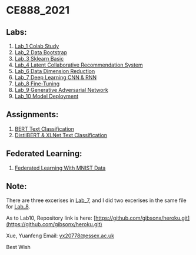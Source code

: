CE888_2021
=======

Labs:
-----------
  1. [Lab_1 Colab Study](https://github.com/gibsonx/CE888/blob/master/Lab_1/Exercise_Lab_1.ipynb)<br>
  2. [Lab_2 Data Bootstrap](https://github.com/gibsonx/CE888/blob/master/Lab_2/bootstrap.ipynb)<br>
  3. [Lab_3 Sklearn Basic](https://github.com/gibsonx/CE888/blob/master/Lab_3/Exercis_Lab_3.ipynb.ipynb)
  4. [Lab_4 Latent Collaborative Recommendation System](https://github.com/gibsonx/CE888/blob/master/Lab_4/my_recommender.ipynb)
  5. [Lab_6 Data Dimension Reduction](https://github.com/gibsonx/CE888/blob/master/Lab_6/Lab_6_Exercise.ipynb)
  6. [Lab_7 Deep Learning CNN & RNN](https://github.com/gibsonx/CE888/blob/master/Lab_7/)
  7. [Lab_8 Fine-Tuning](https://github.com/gibsonx/CE888/blob/master/Lab_8/pre_trained.ipynb)
  8. [Lab_9 Generative Adversarial Network](https://github.com/gibsonx/CE888/blob/master/Lab_9/)
  9. [Lab_10 Model Deployment](https://github.com/gibsonx/CE888/blob/master/Lab_10/)

Assignments:
----------- 
  1. [BERT Text Classification](https://github.com/gibsonx/CE888/blob/master/Assignment/sentiment_analysis_twitter.ipynb)
  2. [DistilBERT & XLNet Text Classification](https://github.com/gibsonx/CE888/blob/master/Assignment/Assignment_2.ipynb)

Federated Learning:
----------- 
1. [Federated Learning With MNIST Data](https://github.com/gibsonx/CE888/blob/master/federated_learning_for_image_classification.ipynb)

Note: 
-----------
There are three excerises in [Lab_7](https://github.com/gibsonx/CE888/blob/master/Lab_7/), and I did two excerises in the same file for [Lab_8](https://github.com/gibsonx/CE888/blob/master/Lab_8/pre_trained.ipynb).

As to Lab10, Repository link is here: [https://github.com/gibsonx/heroku.git](https://github.com/gibsonx/heroku.git)


Xue, Yuanfeng
Email: yx20778@essex.ac.uk

Best Wish

